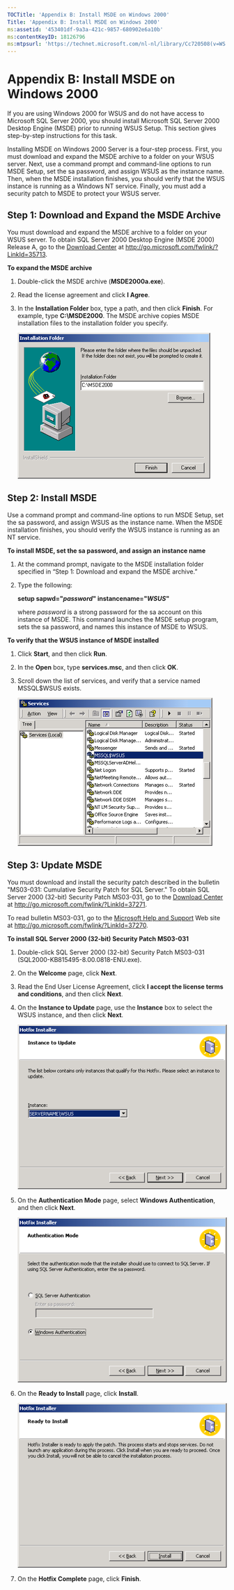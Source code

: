 ```yaml
---
TOCTitle: 'Appendix B: Install MSDE on Windows 2000'
Title: 'Appendix B: Install MSDE on Windows 2000'
ms:assetid: '453401df-9a3a-421c-9857-680902e6a10b'
ms:contentKeyID: 18126796
ms:mtpsurl: 'https://technet.microsoft.com/nl-nl/library/Cc720508(v=WS.10)'
---
```


Appendix B: Install MSDE on Windows 2000
========================================

If you are using Windows 2000 for WSUS and do not have access to Microsoft SQL Server 2000, you should install Microsoft SQL Server 2000 Desktop Engine (MSDE) prior to running WSUS Setup. This section gives step-by-step instructions for this task.

Installing MSDE on Windows 2000 Server is a four-step process. First, you must download and expand the MSDE archive to a folder on your WSUS server. Next, use a command prompt and command-line options to run MSDE Setup, set the sa password, and assign WSUS as the instance name. Then, when the MSDE installation finishes, you should verify that the WSUS instance is running as a Windows NT service. Finally, you must add a security patch to MSDE to protect your WSUS server.

Step 1: Download and Expand the MSDE Archive
--------------------------------------------

You must download and expand the MSDE archive to a folder on your WSUS server. To obtain SQL Server 2000 Desktop Engine (MSDE 2000) Release A, go to the [Download Center](http://go.microsoft.com/fwlink/?linkid=35713) at http://go.microsoft.com/fwlink/?LinkId=35713.

**To expand the MSDE archive**
1.  Double-click the MSDE archive (**MSDE2000a.exe**).

2.  Read the license agreement and click **I Agree**.

3.  In the **Installation Folder** box, type a path, and then click **Finish**. For example, type **C:\\MSDE2000**. The MSDE archive copies MSDE installation files to the installation folder you specify.

    ![](/security-updates/images/Cc720508.60cab3b6-6b99-4cb2-a323-c5c4971379e9(WS.10).gif)

Step 2: Install MSDE
--------------------

Use a command prompt and command-line options to run MSDE Setup, set the sa password, and assign WSUS as the instance name. When the MSDE installation finishes, you should verify the WSUS instance is running as an NT service.

**To install MSDE, set the sa password, and assign an instance name**
1.  At the command prompt, navigate to the MSDE installation folder specified in “Step 1: Download and expand the MSDE archive.”

2.  Type the following:

    **setup sapwd="***password***" instancename="***WSUS***"**

    where *password* is a strong password for the sa account on this instance of MSDE. This command launches the MSDE setup program, sets the sa password, and names this instance of MSDE to WSUS.

**To verify that the WSUS instance of MSDE installed**
1.  Click **Start**, and then click **Run**.

2.  In the **Open** box, type **services.msc**, and then click **OK**.

3.  Scroll down the list of services, and verify that a service named MSSQL$WSUS exists.

    ![](/security-updates/images/Cc720508.9363f165-1d85-49c6-a314-ebb77f794cf5(WS.10).gif)

Step 3: Update MSDE
-------------------

You must download and install the security patch described in the bulletin "MS03-031: Cumulative Security Patch for SQL Server." To obtain SQL Server 2000 (32-bit) Security Patch MS03-031, go to the [Download Center](http://go.microsoft.com/fwlink/?linkid=37271) at http://go.microsoft.com/fwlink/?LinkId=37271.

To read bulletin MS03-031, go to the [Microsoft Help and Support](http://go.microsoft.com/fwlink/?linkid=37270) Web site at http://go.microsoft.com/fwlink/?LinkId=37270.

**To install SQL Server 2000 (32-bit) Security Patch MS03-031**
1.  Double-click SQL Server 2000 (32-bit) Security Patch MS03-031 (SQL2000-KB815495-8.00.0818-ENU.exe).

2.  On the **Welcome** page, click **Next**.

3.  Read the End User License Agreement, click **I accept the license terms and conditions**, and then click **Next**.

4.  On the **Instance to Update** page, use the **Instance** box to select the WSUS instance, and then click **Next**.

    ![](/security-updates/images/Cc720508.7f6a05b7-9eac-4679-a205-18af68b24566(WS.10).gif)

5.  On the **Authentication Mode** page, select **Windows Authentication**, and then click **Next**.

    ![](/security-updates/images/Cc720508.1d48da9c-16ba-42a2-83d0-03abdfc7f71f(WS.10).gif)

6.  On the **Ready to Install** page, click **Install**.

    ![](/security-updates/images/Cc720508.13e7760b-09b3-4e07-b06c-9a7bdbd7929f(WS.10).gif)

7.  On the **Hotfix Complete** page, click **Finish**.
